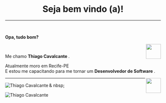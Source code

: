 <h1 align = "center"> Seja bem vindo (a)! </h1>
<hr />

</a> <br />
<p align = "left"> 
  <b> Opa, tudo bom? </b>
</p>
<a href="https://www.instagram.com/thiagoocms/" target="_blank">
  <img align = "right" src = "https://cdn.icon-icons.com/icons2/1211/PNG/512/1491579602-yumminkysocialmedia36_83067.png" width = "48px" height = "48px">
</a> <br />
<p align = "left">
Me chamo <b> Thiago Cavalcante </b>.
</p>
Atualmente moro em Recife-PE <br />
E estou me capacitando para me tornar um <b> Desenvolvedor de Software </b>.
</p>
<a href="https://www.linkedin.com/in/thiago-cavalcante-mendes-da-silva-46a767209/" target="_blank">
  <img align = "right" src = "https://i.ibb.co/Kx2GSrT/linkedin.png" width = "48px" height = "48px">
</a>

<hr />



<p>
  <img align = "left" src = "https://github-readme-stats.vercel.app/api/top-langs/?username=thiagoocms&layout=compact&theme=graywhite&title_color=268bd2" alt = "Thiago Cavalcante" />
</p>
<p> & nbsp;
  <img align = "center" src = "https://github-readme-stats.vercel.app/api?username=thiagoocms&count_private=true&show_icons=true&theme=graywhite&icon_color=268bd2&title_color=268bd2" alt = "" />
</p>




<p align = "left"> <img src = "https://komarev.com/ghpvc/?username=thiagoocms" alt = "Thiago Cavalcante" /> </p>
